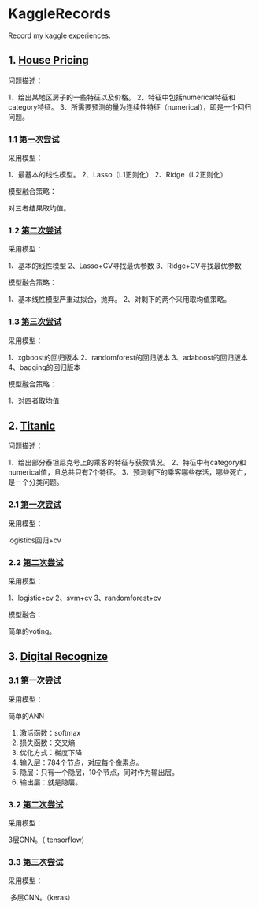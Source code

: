 # KaggleRecords
Record my kaggle experiences.

## 1. [House Pricing](https://github.com/WuZifan/KaggleRecords/tree/master/House%20Prices)

问题描述：

 1、给出某地区房子的一些特征以及价格。
 2、特征中包括numerical特征和category特征。
 3、所需要预测的量为连续性特征（numerical），即是一个回归问题。

### 1.1 [第一次尝试](https://github.com/WuZifan/KaggleRecords/blob/master/House%20Prices/House_Pricing.ipynb)

采用模型：

 1、最基本的线性模型。
 2、Lasso（L1正则化）
 2、Ridge（L2正则化）

模型融合策略：

 对三者结果取均值。

### 1.2 [第二次尝试](https://github.com/WuZifan/KaggleRecords/blob/master/House%20Prices/House_Pricing2.ipynb)

采用模型：

 1、基本的线性模型
 2、Lasso+CV寻找最优参数
 3、Ridge+CV寻找最优参数

模型融合策略：

 1、基本线性模型严重过拟合，抛弃。
 2、对剩下的两个采用取均值策略。

### 1.3 [第三次尝试](https://github.com/WuZifan/KaggleRecords/blob/master/House%20Prices/House_Pricing3.ipynb)

采用模型：

 1、xgboost的回归版本
 2、randomforest的回归版本
 3、adaboost的回归版本
 4、bagging的回归版本
 
模型融合策略：

 1、对四者取均值
 
## 2. [Titanic](https://github.com/WuZifan/KaggleRecords/tree/master/Titanic)

问题描述：

 1、给出部分泰坦尼克号上的乘客的特征与获救情况。
 2、特征中有category和numerical值，且总共只有7个特征。
 3、预测剩下的乘客哪些存活，哪些死亡，是一个分类问题。

### 2.1 [第一次尝试](https://github.com/WuZifan/KaggleRecords/blob/master/Titanic/Titanic1.ipynb)

采用模型：
 
 logistics回归+cv

### 2.2 [第二次尝试](https://github.com/WuZifan/KaggleRecords/blob/master/Titanic/Titanic2.ipynb)
 
采用模型：

 1、logistic+cv
 2、svm+cv
 3、randomforest+cv

模型融合：

 简单的voting。

## 3. [Digital Recognize](https://github.com/WuZifan/KaggleRecords/tree/master/DigitRecognizer)

### 3.1 [第一次尝试](https://github.com/WuZifan/KaggleRecords/blob/master/DigitRecognizer/Digital_Recognize1.ipynb)

采用模型：

 简单的ANN
 1. 激活函数：softmax
 2. 损失函数：交叉熵
 3. 优化方式：梯度下降
 4. 输入层：784个节点，对应每个像素点。
 5. 隐层：只有一个隐层，10个节点，同时作为输出层。
 6. 输出层：就是隐层。
 
 ### 3.2 [第二次尝试](https://github.com/WuZifan/KaggleRecords/blob/master/DigitRecognizer/Digital_Recognize2.ipynb)
 
 采用模型：
 
  3层CNN。（ tensorflow)
 
 ### 3.3 [第三次尝试](https://github.com/WuZifan/KaggleRecords/blob/master/DigitRecognizer/Digital_Recognize3.ipynb)
 
 采用模型：
 
  多层CNN。（keras）
  
 
